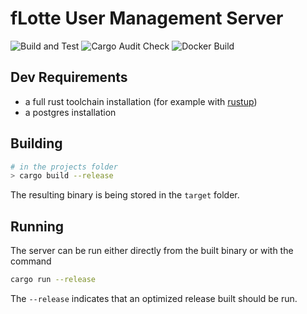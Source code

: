 # fLotte User Management Server

![Build and Test](https://github.com/fLotte-meets-HWR-DB/flotte-user-management/workflows/Build%20and%20Test/badge.svg)
![Cargo Audit Check](https://github.com/fLotte-meets-HWR-DB/flotte-user-management/workflows/Run%20Cargo%20Audit/badge.svg)
![Docker Build](https://github.com/fLotte-meets-HWR-DB/flotte-user-management/workflows/Publish%20Docker%20image%20to%20GitHub%20Package%20Registry/badge.svg)

## Dev Requirements

- a full rust toolchain installation (for example with [rustup](https://rustup.rs/))
- a postgres installation

## Building

```sh
# in the projects folder
> cargo build --release
```

The resulting binary is being stored in the `target` folder.


## Running

The server can be run either directly from the built binary or with the command

```sh
cargo run --release
```

The `--release` indicates that an optimized release built should be run.
